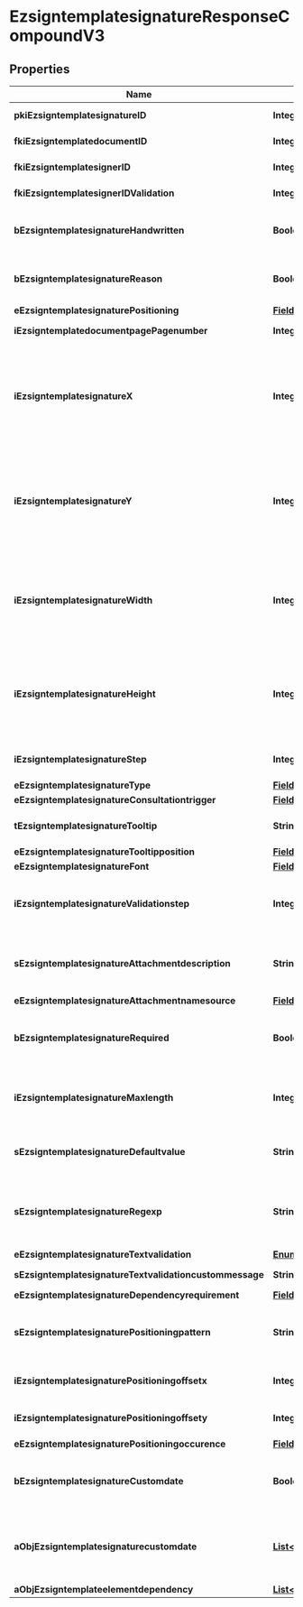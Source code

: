 

# EzsigntemplatesignatureResponseCompoundV3

## Properties

Name | Type | Description | Notes
------------ | ------------- | ------------- | -------------
**pkiEzsigntemplatesignatureID** | **Integer** | The unique ID of the Ezsigntemplatesignature | 
**fkiEzsigntemplatedocumentID** | **Integer** | The unique ID of the Ezsigntemplatedocument | 
**fkiEzsigntemplatesignerID** | **Integer** | The unique ID of the Ezsigntemplatesigner | 
**fkiEzsigntemplatesignerIDValidation** | **Integer** | The unique ID of the Ezsigntemplatesigner |  [optional]
**bEzsigntemplatesignatureHandwritten** | **Boolean** | Whether the Ezsigntemplatesignature must be handwritten or not when eEzsigntemplatesignatureType &#x3D; Signature. |  [optional]
**bEzsigntemplatesignatureReason** | **Boolean** | Whether the Ezsigntemplatesignature must include a reason or not when eEzsigntemplatesignatureType &#x3D; Signature. |  [optional]
**eEzsigntemplatesignaturePositioning** | [**FieldEEzsigntemplatesignaturePositioning**](FieldEEzsigntemplatesignaturePositioning.md) |  |  [optional]
**iEzsigntemplatedocumentpagePagenumber** | **Integer** | The page number in the Ezsigntemplatedocument | 
**iEzsigntemplatesignatureX** | **Integer** | The X coordinate (Horizontal) where to put the Ezsigntemplatesignature on the page.  Coordinate is calculated at 100dpi (dot per inch). So for example, if you want to put the Ezsigntemplatesignature 2 inches from the left border of the page, you would use \&quot;200\&quot; for the X coordinate. |  [optional]
**iEzsigntemplatesignatureY** | **Integer** | The Y coordinate (Vertical) where to put the Ezsigntemplatesignature on the page.  Coordinate is calculated at 100dpi (dot per inch). So for example, if you want to put the Ezsigntemplatesignature 3 inches from the top border of the page, you would use \&quot;300\&quot; for the Y coordinate. |  [optional]
**iEzsigntemplatesignatureWidth** | **Integer** | The width of the Ezsigntemplatesignature.  Size is calculated at 100dpi (dot per inch). So for example, if you want the Ezsigntemplatesignature to have a width of 2 inches, you would use \&quot;200\&quot; for the iEzsigntemplatesignatureWidth. |  [optional]
**iEzsigntemplatesignatureHeight** | **Integer** | The height of the Ezsigntemplatesignature.  Size is calculated at 100dpi (dot per inch). So for example, if you want the Ezsigntemplatesignature to have an height of 2 inches, you would use \&quot;200\&quot; for the iEzsigntemplatesignatureHeight. |  [optional]
**iEzsigntemplatesignatureStep** | **Integer** | The step when the Ezsigntemplatesigner will be invited to sign | 
**eEzsigntemplatesignatureType** | [**FieldEEzsigntemplatesignatureType**](FieldEEzsigntemplatesignatureType.md) |  | 
**eEzsigntemplatesignatureConsultationtrigger** | [**FieldEEzsigntemplatesignatureConsultationtrigger**](FieldEEzsigntemplatesignatureConsultationtrigger.md) |  |  [optional]
**tEzsigntemplatesignatureTooltip** | **String** | A tooltip that will be presented to Ezsigntemplatesigner about the Ezsigntemplatesignature |  [optional]
**eEzsigntemplatesignatureTooltipposition** | [**FieldEEzsigntemplatesignatureTooltipposition**](FieldEEzsigntemplatesignatureTooltipposition.md) |  |  [optional]
**eEzsigntemplatesignatureFont** | [**FieldEEzsigntemplatesignatureFont**](FieldEEzsigntemplatesignatureFont.md) |  |  [optional]
**iEzsigntemplatesignatureValidationstep** | **Integer** | The step when the Ezsigntemplatesigner will be invited to validate the Ezsigntemplatesignature of eEzsigntemplatesignatureType Attachments |  [optional]
**sEzsigntemplatesignatureAttachmentdescription** | **String** | The description attached to the attachment name added in Ezsigntemplatesignature of eEzsigntemplatesignatureType Attachments |  [optional]
**eEzsigntemplatesignatureAttachmentnamesource** | [**FieldEEzsigntemplatesignatureAttachmentnamesource**](FieldEEzsigntemplatesignatureAttachmentnamesource.md) |  |  [optional]
**bEzsigntemplatesignatureRequired** | **Boolean** | Whether the Ezsigntemplatesignature is required or not. This field is relevant only with Ezsigntemplatesignature with eEzsigntemplatesignatureType &#x3D; Attachments. |  [optional]
**iEzsigntemplatesignatureMaxlength** | **Integer** | The maximum length for the value in the Ezsigntemplatesignature  This can only be set if eEzsigntemplatesignatureType is **FieldText** or **FieldTextarea** |  [optional]
**sEzsigntemplatesignatureDefaultvalue** | **String** | The default value for the Ezsigntemplatesignature  You can use the codes below and they will be replaced at signature time.    | Code | Description | Example | | ------------------------- | ------------ | ------------ | | {sUserFirstname} | The first name of the contact | John | | {sUserLastname} | The last name of the contact | Doe | | {sUserJobtitle} | The job title | Sales Representative | | {sCompany} | Company name | eZmax Solutions Inc. | | {sEmailAddress} | The email address | email@example.com | | {sPhoneE164} | A phone number in E.164 Format | +15149901516 | | {sPhoneE164Cell} | A phone number in E.164 Format | +15149901516 | |  [optional]
**sEzsigntemplatesignatureRegexp** | **String** | A regular expression to indicate what values are acceptable for the Ezsigntemplatesignature.  This can only be set if eEzsigntemplatesignatureType is **Text** or **Textarea** |  [optional]
**eEzsigntemplatesignatureTextvalidation** | [**EnumTextvalidation**](EnumTextvalidation.md) |  |  [optional]
**sEzsigntemplatesignatureTextvalidationcustommessage** | **String** | Description of validation rule. Show by signatory. |  [optional]
**eEzsigntemplatesignatureDependencyrequirement** | [**FieldEEzsigntemplatesignatureDependencyrequirement**](FieldEEzsigntemplatesignatureDependencyrequirement.md) |  |  [optional]
**sEzsigntemplatesignaturePositioningpattern** | **String** | The string pattern to search for the positioning. **This is not a regexp**  This will be required if **eEzsigntemplatesignaturePositioning** is set to **PerCoordinates** |  [optional]
**iEzsigntemplatesignaturePositioningoffsetx** | **Integer** | The offset X  This will be required if **eEzsigntemplatesignaturePositioning** is set to **PerCoordinates** |  [optional]
**iEzsigntemplatesignaturePositioningoffsety** | **Integer** | The offset Y  This will be required if **eEzsigntemplatesignaturePositioning** is set to **PerCoordinates** |  [optional]
**eEzsigntemplatesignaturePositioningoccurence** | [**FieldEEzsigntemplatesignaturePositioningoccurence**](FieldEEzsigntemplatesignaturePositioningoccurence.md) |  |  [optional]
**bEzsigntemplatesignatureCustomdate** | **Boolean** | Whether the Ezsigntemplatesignature has a custom date format or not. (Only possible when eEzsigntemplatesignatureType is **Name** or **Handwritten**) |  [optional]
**aObjEzsigntemplatesignaturecustomdate** | [**List&lt;EzsigntemplatesignaturecustomdateResponseCompoundV2&gt;**](EzsigntemplatesignaturecustomdateResponseV2.md) | An array of custom date blocks that will be filled at the time of signature.  Can only be used if bEzsigntemplatesignatureCustomdate is true.  Use an empty array if you don&#39;t want to have a date at all. |  [optional]
**aObjEzsigntemplateelementdependency** | [**List&lt;EzsigntemplateelementdependencyResponseCompound&gt;**](EzsigntemplateelementdependencyResponse.md) |  |  [optional]




